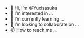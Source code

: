 - 👋 Hi, I’m @Yuxisasuka
- 👀 I’m interested in ...
- 🌱 I’m currently learning ...
- 💞️ I’m looking to collaborate on ...
- 📫 How to reach me ...

<!---
Yuxisasuka/Yuxisasuka is a ✨ special ✨ repository because its `README.md` (this file) appears on your GitHub profile.
You can click the Preview link to take a look at your changes.
--->
